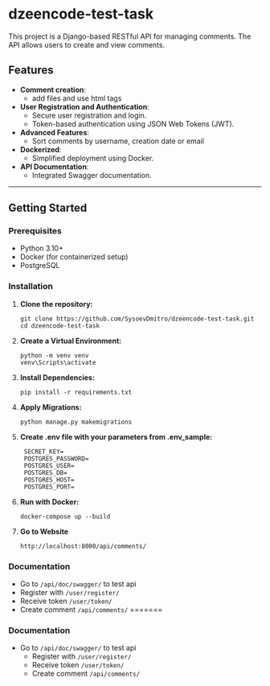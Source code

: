 # dzeencode-test-task


This project is a Django-based RESTful API for managing comments. The API allows users to create and view comments.

## Features

- **Comment creation**:
  - add files and use html tags
- **User Registration and Authentication**:
  - Secure user registration and login.
  - Token-based authentication using JSON Web Tokens (JWT).
- **Advanced Features**:
  - Sort comments by username, creation date or email
- **Dockerized**:
  - Simplified deployment using Docker.
- **API Documentation**:
  - Integrated Swagger documentation.

---

## Getting Started

### Prerequisites
- Python 3.10+
- Docker (for containerized setup)
- PostgreSQL

### Installation

1. **Clone the repository:**
   ```
   git clone https://github.com/SysoevDmitro/dzeencode-test-task.git
   cd dzeencode-test-task
   ```
2. **Create a Virtual Environment:**
   ```
   python -m venv venv
   venv\Scripts\activate
   ```
3. **Install Dependencies:**
   ```
   pip install -r requirements.txt
   ```
4. **Apply Migrations:**
   ```
   python manage.py makemigrations
   ```
5. **Create .env file with your parameters from .env_sample:**
   ```
    SECRET_KEY=
    POSTGRES_PASSWORD=
    POSTGRES_USER=
    POSTGRES_DB=
    POSTGRES_HOST=
    POSTGRES_PORT=
   ```

6. **Run with Docker:**
   ```
   docker-compose up --build
   ```

7. **Go to Website**
   ```
   http://localhost:8000/api/comments/ 
   ```

### Documentation
- Go to `/api/doc/swagger/` to test api
- Register with `/user/register/`
- Receive token `/user/token/`
- Create comment `/api/comments/`
=======

### Documentation
- Go to `/api/doc/swagger/` to test api
  - Register with `/user/register/`
  - Receive token `/user/token/`
  - Create comment `/api/comments/`

